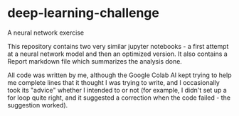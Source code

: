 # deep-learning-challenge
A neural network exercise

This repository contains two very similar jupyter notebooks - a first attempt at a neural network model and then an optimized version. It also contains a Report markdown file which summarizes the analysis done.

All code was written by me, although the Google Colab AI kept trying to help me complete lines that it thought I was trying to write, and I occasionally took its "advice" whether I intended to or not (for example, I didn't set up a for loop quite right, and it suggested a correction when the code failed - the suggestion worked).
